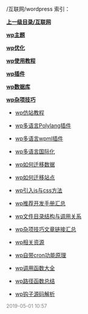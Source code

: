 /互联网/wordpress 索引：


**[上一级目录/互联网](/互联网/index.md)**

**[wp主题](/互联网/wordpress/wp主题/index.md)**

**[wp优化](/互联网/wordpress/wp优化/index.md)**

**[wp使用教程](/互联网/wordpress/wp使用教程/index.md)**

**[wp插件](/互联网/wordpress/wp插件/index.md)**

**[wp数据库](/互联网/wordpress/wp数据库/index.md)**

**[wp杂项技巧](/互联网/wordpress/wp杂项技巧/index.md)**

- [wp仿站教程](/互联网/wordpress/wp仿站教程.md)

- [wp多语言Polylang插件](/互联网/wordpress/wp多语言Polylang插件.md)

- [wp多语言wpml插件](/互联网/wordpress/wp多语言wpml插件.md)

- [wp多语言国际化](/互联网/wordpress/wp多语言国际化.md)

- [wp如何迁移数据](/互联网/wordpress/wp如何迁移数据.md)

- [wp如何迁移站点](/互联网/wordpress/wp如何迁移站点.md)

- [wp引入js与css方法](/互联网/wordpress/wp引入js与css方法.md)

- [wp推荐开发手册汇总](/互联网/wordpress/wp推荐开发手册汇总.md)

- [wp文件目录结构与调用关系](/互联网/wordpress/wp文件目录结构与调用关系.md)

- [wp杂项技巧文章链接汇总](/互联网/wordpress/wp杂项技巧文章链接汇总.md)

- [wp相关资源](/互联网/wordpress/wp相关资源.md)

- [wp自带cron功能原理](/互联网/wordpress/wp自带cron功能原理.md)

- [wp调用函数大全](/互联网/wordpress/wp调用函数大全.md)

- [wp路径函数总结](/互联网/wordpress/wp路径函数总结.md)

- [wp钩子源码解析](/互联网/wordpress/wp钩子源码解析.md)


<font size=2 color='grey'> 2019-05-01 10:57 </font>
